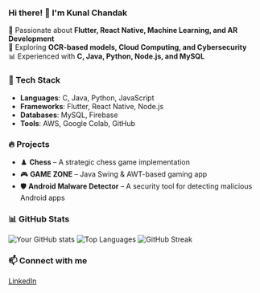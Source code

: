 ### Hi there! 👋 I'm Kunal Chandak 

🚀 Passionate about **Flutter, React Native, Machine Learning, and AR Development**  
🔬 Exploring **OCR-based models, Cloud Computing, and Cybersecurity**  
📊 Experienced with **C, Java, Python, Node.js, and MySQL**  

### 🔧 Tech Stack  
- **Languages**: C, Java, Python, JavaScript  
- **Frameworks**: Flutter, React Native, Node.js  
- **Databases**: MySQL, Firebase  
- **Tools**: AWS, Google Colab, GitHub  

### 🔥 Projects  
- ♟️ **Chess** – A strategic chess game implementation  
- 🎮 **GAME ZONE** – Java Swing & AWT-based gaming app  
- 🛡️ **Android Malware Detector** – A security tool for detecting malicious Android apps  

### 📊 GitHub Stats  
![Your GitHub stats](https://github-readme-stats.vercel.app/api?username=kunalmchandak&show_icons=true&theme=radical)
![Top Languages](https://github-readme-stats.vercel.app/api/top-langs/?username=kunalmchandak&layout=compact&theme=radical)
![GitHub Streak](https://streak-stats.demolab.com?user=kunalmchandak&theme=radical) 

### 📫 Connect with me  
[LinkedIn](https://www.linkedin.com/in/kunal-chandak-2a532a26b/) 
